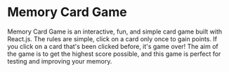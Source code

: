 # Memory Card Game

Memory Card Game is an interactive, fun, and simple card game built with React.js. The rules are simple, click on a card only once to gain points. If you click on a card that's been clicked before, it's game over! The aim of the game is to get the highest score possible, and this game is perfect for testing and improving your memory.